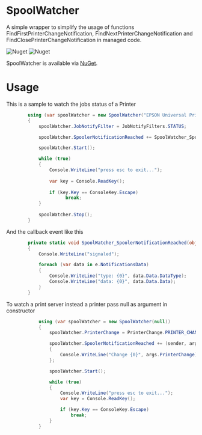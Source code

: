 # SpoolWatcher
A simple wrapper to simplify the usage of functions FindFirstPrinterChangeNotification, FindNextPrinterChangeNotification and FindClosePrinterChangeNotification in managed code.

![Nuget](https://img.shields.io/nuget/v/SpoolWatcher) ![Nuget](https://img.shields.io/nuget/dt/SpoolWatcher)

SpoolWatcher is available via [NuGet](https://www.nuget.org/packages/SpoolWatcher/).
# Usage

This is a sample to watch the jobs status of a Printer

```cs
        using (var spoolWatcher = new SpoolWatcher("EPSON Universal Print Driver 3"))
        {
            spoolWatcher.JobNotifyFilter = JobNotifyFilters.STATUS;

            spoolWatcher.SpoolerNotificationReached += SpoolWatcher_SpoolerNotificationReached;

            spoolWatcher.Start();

            while (true)
            {
                Console.WriteLine("press esc to exit...");
                
                var key = Console.ReadKey();
                
                if (key.Key == ConsoleKey.Escape)
                      break;         
            }
            
            spoolWatcher.Stop();
        }
```

And the callback event like this

```cs
        private static void SpoolWatcher_SpoolerNotificationReached(object sender, SpoolNotificationEventArgs e)
        {
            Console.WriteLine("signaled");

            foreach (var data in e.NotificationsData)
            {
                Console.WriteLine("type: {0}", data.Data.DataType);
                Console.WriteLine("data: {0}", data.Data.Data);
            }
        }
```

To watch a print server instead a printer pass null as argument in constructor

```cs
            using (var spoolWatcher = new SpoolWatcher(null))
            {
                spoolWatcher.PrinterChange = PrinterChange.PRINTER_CHANGE_ADD_PRINTER | PrinterChange.PRINTER_CHANGE_DELETE_PRINTER;

                spoolWatcher.SpoolerNotificationReached += (sender, args) =>
                {
                    Console.WriteLine("Change {0}", args.PrinterChange);
                };

                spoolWatcher.Start();

                while (true)
                {
                    Console.WriteLine("press esc to exit...");
                    var key = Console.ReadKey();

                    if (key.Key == ConsoleKey.Escape)
                        break;
                }
            }
```
